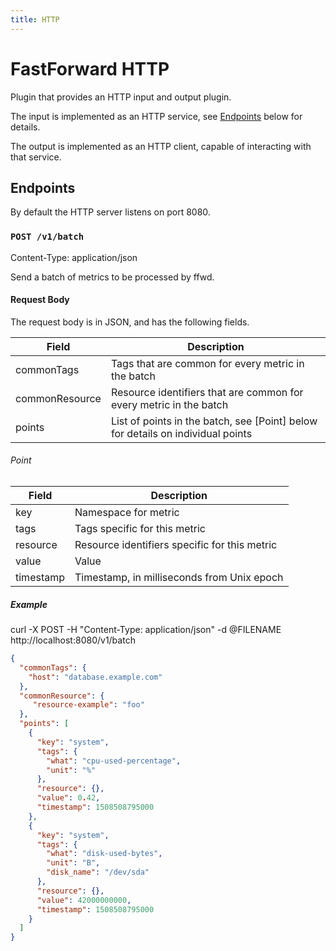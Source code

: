 ```yaml
---
title: HTTP
---
```


# FastForward HTTP

Plugin that provides an HTTP input and output plugin.

The input is implemented as an HTTP service, see [Endpoints](#endpoints) below for details.

The output is implemented as an HTTP client, capable of interacting with that service.

## Endpoints

By default the HTTP server listens on port 8080.

### `POST /v1/batch`
Content-Type: application/json

Send a batch of metrics to be processed by ffwd.

#### Request Body

The request body is in JSON, and has the following fields.

| Field           | Description                                                                     |
| --------------- | --------------------------------------------------------------------------------|
| commonTags      | Tags that are common for every metric in the batch                              |
| commonResource  | Resource identifiers that are common for every metric in the batch              |
| points          | List of points in the batch, see [Point] below for details on individual points |

###### Point

| Field     | Description                                   |
| --------- | --------------------------------------------- |
| key       | Namespace for metric                          |
| tags      | Tags specific for this metric                 |
| resource  | Resource identifiers specific for this metric |
| value     | Value                                         |
| timestamp | Timestamp, in milliseconds from Unix epoch    |


##### Example

curl -X POST -H "Content-Type: application/json" -d @FILENAME http://localhost:8080/v1/batch


```json
{
  "commonTags": {
    "host": "database.example.com"
  },
  "commonResource": {
     "resource-example": "foo"
  },
  "points": [
    {
      "key": "system",
      "tags": {
        "what": "cpu-used-percentage",
        "unit": "%"
      },
      "resource": {},
      "value": 0.42,
      "timestamp": 1508508795000
    },
    {
      "key": "system",
      "tags": {
        "what": "disk-used-bytes",
        "unit": "B",
        "disk_name": "/dev/sda"
      },
      "resource": {},
      "value": 42000000000,
      "timestamp": 1508508795000
    }
  ]
}
```
